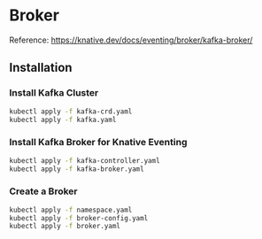 # Broker

Reference: https://knative.dev/docs/eventing/broker/kafka-broker/

## Installation

### Install Kafka Cluster

```BASH
kubectl apply -f kafka-crd.yaml
kubectl apply -f kafka.yaml
```

### Install Kafka Broker for Knative Eventing

```BASH
kubectl apply -f kafka-controller.yaml
kubectl apply -f kafka-broker.yaml
```

### Create a Broker

```BASH
kubectl apply -f namespace.yaml
kubectl apply -f broker-config.yaml
kubectl apply -f broker.yaml
```